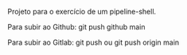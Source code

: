 Projeto para o exercício de um pipeline-shell.

Para subir ao Github:
    git push github main

Para subir ao Gitlab:
    git push
ou
    git push origin main
